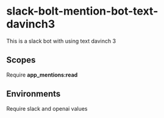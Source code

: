 # slack-bolt-mention-bot-text-davinch3

This is a slack bot with using text davinch 3

## Scopes

Require **app_mentions:read**

## Environments

Require slack and openai values

